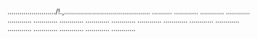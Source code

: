 ......................../!.,........................................... ..........
............
............
............
............
............
............
............
............
............
............
............
............
............
............
............
............
............


